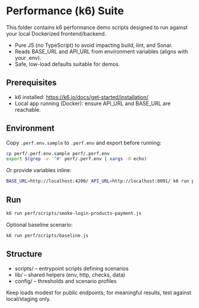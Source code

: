 # Performance (k6) Suite

This folder contains k6 performance demo scripts designed to run against your local Dockerized frontend/backend.

- Pure JS (no TypeScript) to avoid impacting build, lint, and Sonar.
- Reads BASE_URL and API_URL from environment variables (aligns with your .env).
- Safe, low-load defaults suitable for demos.

## Prerequisites

- k6 installed: https://k6.io/docs/get-started/installation/
- Local app running (Docker): ensure API_URL and BASE_URL are reachable.

## Environment

Copy `.perf.env.sample` to `.perf.env` and export before running:

```bash
cp perf/.perf.env.sample perf/.perf.env
export $(grep -v '^#' perf/.perf.env | xargs -0 echo)
```

Or provide variables inline:

```bash
BASE_URL=http://localhost:4200/ API_URL=http://localhost:8091/ k6 run perf/scripts/smoke-login-products-payment.js
```

## Run

```bash
k6 run perf/scripts/smoke-login-products-payment.js
```

Optional baseline scenario:

```bash
k6 run perf/scripts/baseline.js
```

## Structure

- scripts/ – entrypoint scripts defining scenarios
- lib/ – shared helpers (env, http, checks, data)
- config/ – thresholds and scenario profiles

Keep loads modest for public endpoints; for meaningful results, test against local/staging only.
